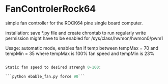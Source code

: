 # FanControlerRock64

simple fan controller for the ROCK64 pine single board computer. 

installation: 
save *.py file and create chrontab to run regularly 
write permission might have to be enabled for /sys/class/hwmon/hwmon0/pwm1 

Usage: 
automatic mode, enables fan if temp between tempMax = 70 and  tempMin = 35 where tempMax is 100% fan speed and tempMin is 23% 

```python enable_fan.py       

Static fan speed to desired strengh 0-100:

```python ebable_fan.py force 90```
